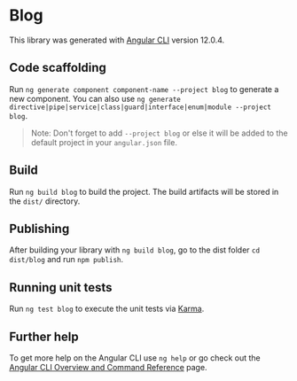 # Blog

This library was generated with [Angular CLI](https://github.com/angular/angular-cli) version 12.0.4.

## Code scaffolding

Run `ng generate component component-name --project blog` to generate a new component. You can also use `ng generate directive|pipe|service|class|guard|interface|enum|module --project blog`.
> Note: Don't forget to add `--project blog` or else it will be added to the default project in your `angular.json` file. 

## Build

Run `ng build blog` to build the project. The build artifacts will be stored in the `dist/` directory.

## Publishing

After building your library with `ng build blog`, go to the dist folder `cd dist/blog` and run `npm publish`.

## Running unit tests

Run `ng test blog` to execute the unit tests via [Karma](https://karma-runner.github.io).

## Further help

To get more help on the Angular CLI use `ng help` or go check out the [Angular CLI Overview and Command Reference](https://angular.io/cli) page.
